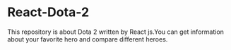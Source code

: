 # React-Dota-2
This repository is about Dota 2 written by React js.You can get information about your favorite hero and compare different heroes.
